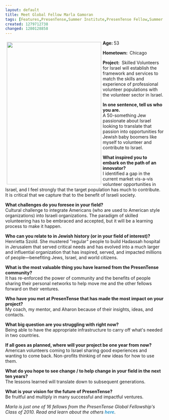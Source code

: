 ```yaml
---
layout: default
title: Meet Global Fellow Marla Gamoran
tags: [Features,PresenTense,Summer Institute,PresenTense Fellow,Summer Fellowship,Global Fellow,Marla Gamoran,Skilled Volunteers for Israel,Jewish Baby Boomers,Encore Career,Jewish Community Service,PTI 10 interviews]
created: 1279712738
changed: 1280128858
---
```

<p><strong><img hspace="5" height="451" width="300" vspace="5" align="left" alt="" src="/files/a5.jpg" />Age: </strong>53</p>
<p><strong>Hometown:&nbsp; </strong>Chicago</p>
<p><strong>Project:&nbsp;</strong> Skilled Volunteers for Israel will establish the framework and  services to match the skills and experience of professional volunteer  populations with the volunteer sector in Israel.</p>
<p><strong>In one sentence, tell us who you are.&nbsp;<br />
</strong>A 50-something Jew passionate about Israel looking to translate that  passion into opportunities for Jewish baby boomers like myself to  volunteer and contribute to Israel.</p>
<p><strong>What inspired you to embark on the path of an  innovator?<br />
</strong>I identified a gap in the current market vis-a-vis volunteer opportunities in Israel, and I feel strongly that the target population has much to contribute. It is critical that we capture that to the benefit of Israeli society.</p>
<p><strong>What challenges do you foresee in your field?<br />
</strong>Cultural challenge to integrate Americans (who are used to  American style organizations) into Israeli organizations. The paradigm  of skilled volunteering has to be embraced and accepted, but it will be a  learning process to make it happen.</p>
<p><strong>Who can you relate to in Jewish history (or in your  field of interest)?<br />
</strong>Henrietta Szold. She mustered &quot;regular&quot; people to build Hadassah hospital in Jerusalem that served critical needs and has evolved into a much larger and influential organization that has inspired, served, and impacted millions of people&mdash;benefiting Jews, Israel, and world citizens.</p>
<p><strong>What is the most valuable thing you have learned from  the PresenTense community?<br />
</strong>It has re-enforced the power of community and the benefits of people sharing their personal networks to help move me and the other fellows forward on their ventures.</p>
<p><strong>Who have you met at PresenTense that has made the most  impact on your project?<br />
</strong>My coach, my mentor, and Aharon because of their insights, ideas, and  contacts.</p>
<p><strong>What big question are you struggling with right now?&nbsp;<br />
</strong>Being able to have the appropriate infrastructure to carry off what's  needed in two countries.</p>
<p><strong>If all goes as planned, where will your project be one  year from now?<br />
</strong>American volunteers coming to Israel sharing good experiences and wanting to come back. Non-profits thinking of new ideas for how to use them.</p>
<p><strong>What do you hope to see change / to help change in  your field in the next ten years?<br />
</strong>The lessons learned will translate down to subsequent generations.</p>
<p><strong>What is your vision for the future of PresenTense?<br />
</strong>Be fruitful and multiply in many successful and impactful ventures.</p>
<p><em>Marla is just one of 16 fellows from the PresenTense Global Fellowship's Class of 2010. Read and learn about the others&nbsp;<a style="text-decoration: none; font-weight: bold; color: rgb(51, 153, 204); " href="http://presentense.org/pti10-interviews">here</a>.</em></p>